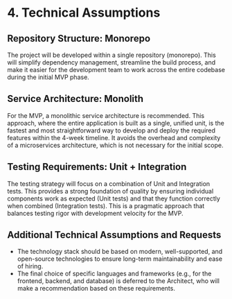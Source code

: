 # 4. Technical Assumptions

## Repository Structure: Monorepo

The project will be developed within a single repository (monorepo). This will simplify dependency management, streamline the build process, and make it easier for the development team to work across the entire codebase during the initial MVP phase.

## Service Architecture: Monolith

For the MVP, a monolithic service architecture is recommended. This approach, where the entire application is built as a single, unified unit, is the fastest and most straightforward way to develop and deploy the required features within the 4-week timeline. It avoids the overhead and complexity of a microservices architecture, which is not necessary for the initial scope.

## Testing Requirements: Unit + Integration

The testing strategy will focus on a combination of Unit and Integration tests. This provides a strong foundation of quality by ensuring individual components work as expected (Unit tests) and that they function correctly when combined (Integration tests). This is a pragmatic approach that balances testing rigor with development velocity for the MVP.

## Additional Technical Assumptions and Requests

*   The technology stack should be based on modern, well-supported, and open-source technologies to ensure long-term maintainability and ease of hiring.
*   The final choice of specific languages and frameworks (e.g., for the frontend, backend, and database) is deferred to the Architect, who will make a recommendation based on these requirements.
